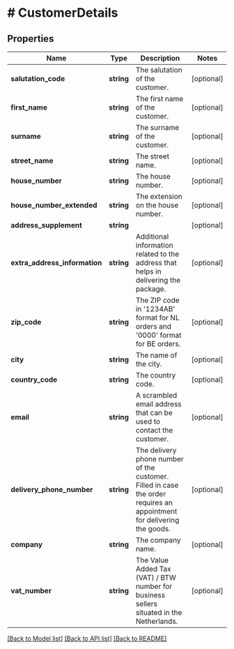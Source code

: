 # # CustomerDetails

## Properties

Name | Type | Description | Notes
------------ | ------------- | ------------- | -------------
**salutation_code** | **string** | The salutation of the customer. | [optional]
**first_name** | **string** | The first name of the customer. | [optional]
**surname** | **string** | The surname of the customer. | [optional]
**street_name** | **string** | The street name. | [optional]
**house_number** | **string** | The house number. | [optional]
**house_number_extended** | **string** | The extension on the house number. | [optional]
**address_supplement** | **string** |  | [optional]
**extra_address_information** | **string** | Additional information related to the address that helps in delivering the package. | [optional]
**zip_code** | **string** | The ZIP code in &#39;1234AB&#39; format for NL orders and &#39;0000&#39; format for BE orders. | [optional]
**city** | **string** | The name of the city. | [optional]
**country_code** | **string** | The country code. | [optional]
**email** | **string** | A scrambled email address that can be used to contact the customer. | [optional]
**delivery_phone_number** | **string** | The delivery phone number of the customer. Filled in case the order requires an appointment for delivering the goods. | [optional]
**company** | **string** | The company name. | [optional]
**vat_number** | **string** | The Value Added Tax (VAT) / BTW number for business sellers situated in the Netherlands. | [optional]

[[Back to Model list]](../../README.md#models) [[Back to API list]](../../README.md#endpoints) [[Back to README]](../../README.md)
